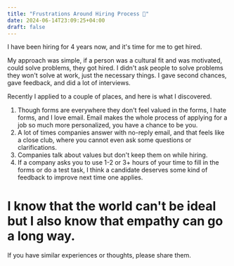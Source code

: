 ```yaml
---
title: "Frustrations Around Hiring Process 🤕"
date: 2024-06-14T23:09:25+04:00
draft: false
---
```


I have been hiring for 4 years now, and it's time for me to get hired.

My approach was simple, if a person was a cultural fit and was motivated, could solve problems, they got hired.  I didn't ask people to solve problems they won't solve at work, just the necessary things. I gave second chances, gave feedback, and did a lot of interviews.

Recently I applied to a couple of places, and here is what I discovered.
1. Though forms are everywhere they don't feel valued in the forms, I hate forms, and I love email. Email makes the whole process of applying for a job so much more personalized, you have a chance to be you.
2. A lot of times companies answer with no-reply email, and that feels like a close club, where you cannot even ask some questions or clarifications.
3. Companies talk about values but don't keep them on while hiring.
4. If a company asks you to use 1-2 or 3+ hours of your time to fill in the forms or do a test task, I think a candidate deserves some kind of feedback to improve next time one applies.

# I know that the world can't be ideal but I also know that empathy can go a long way.

If you have similar experiences or thoughts, please share them.